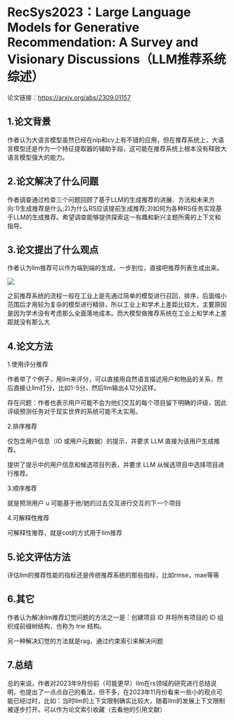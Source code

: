 # RecSys2023：Large Language Models for Generative Recommendation: A Survey and Visionary Discussions（LLM推荐系统综述）

论文链接：https://arxiv.org/abs/2309.01157

## 1.论文背景

作者认为大语言模型虽然已经在nlp和cv上有不错的应用，但在推荐系统上，大语言模型还是作为一个特征提取器的辅助手段，这可能在推荐系统上根本没有释放大语言模型强大的能力。

## 2.论文解决了什么问题

作者调查通过检查三个问题回顾了基于LLM的生成推荐的进展、方法和未来方向:1)生成推荐是什么;2)为什么RS应该提前生成推荐;3)如何为各种RS任务实现基于LLM的生成推荐。希望调查能够提供探索这一有趣和新兴主题所需的上下文和指导。

## 3.论文提出了什么观点

作者认为llm推荐可以作为端到端的生成，一步到位，直接吧推荐列表生成出来。

![](https://raw.githubusercontent.com/XingYu-Zhong/LLMsStudy/master/%E8%AE%BA%E6%96%87%E8%A7%A3%E8%AF%BB/pic/rs_vs_llmrs.png)

之前推荐系统的流程一般在工业上是先通过简单的模型进行召回，排序，后面缩小范围后才用较为复杂的模型进行精排，所以工业上和学术上差距比较大，主要原因是因为学术没有考虑那么全面落地成本。而大模型做推荐系统在工业上和学术上差距就没有那么大

## 4.论文方法

1.使用评分推荐

作者举了个例子，用llm来评分，可以直接用自然语言描述用户和物品的关系，然后直接让llm打分，比如1-5分，然后llm输出4.12分这样。

存在问题：作者也表示用户可能不会为他们交互的每个项目留下明确的评级，因此评级预测任务对于现实世界的系统可能不太实用。

2.排序推荐

仅包含用户信息（ID 或用户元数据）的提示，并要求 LLM 直接为该用户生成推荐。

提供了提示中的用户信息和候选项目列表，并要求 LLM 从候选项目中选择项目进行推荐。

3.顺序推荐

就是预测用户 u 可能基于他/她的过去交互进行交互的下一个项目

4.可解释性推荐

可解释性推荐，就是cot的方式用于llm推荐

## 5.论文评估方法

评估llm的推荐性能的指标还是传统推荐系统的那些指标，比如rmse，mae等等

## 6.其它

作者认为解决llm推荐幻觉问题的方法之一是：创建项目 ID 并将所有项目的 ID 组织成前缀树结构，也称为 trie 结构。

另一种解决幻觉的方法就是rag，通过约束索引来解决问题

## 7.总结

总的来说，作者对2023年9月份前（可能更早）llm在rs领域的研究进行总结说明，也提出了一点点自己的看法，但不多，在2023年11月份看来一些小的观点可能已经过时，比如：当时llm的上下文限制确实比较大，随着llm的发展上下文限制被逐步打开。可以作为论文索引收藏（去看他的引用文献）